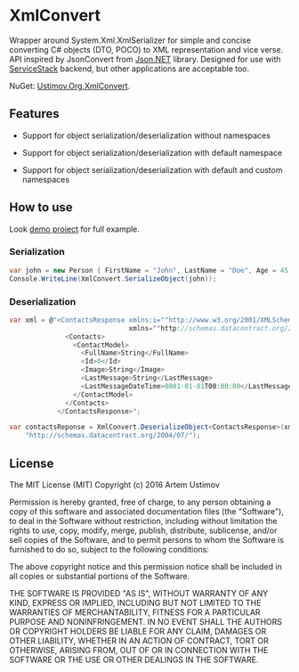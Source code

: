 ﻿# XmlConvert

Wrapper around System.Xml.XmlSerializer for simple and concise converting C# objects (DTO, POCO) to XML representation and vice verse.
API inspired by JsonConvert from [Json.NET](https://github.com/JamesNK/Newtonsoft.Json) library.
Designed for use with [ServiceStack](https://github.com/ServiceStack/ServiceStack) backend, but other applications are acceptable too.

NuGet: [Ustimov.Org.XmlConvert](https://www.nuget.org/packages/Ustimov.Org.XmlConvert).

## Features

* Support for object serialization/deserialization without namespaces

* Support for object serialization/deserialization with default namespace

* Support for object serialization/deserialization with default and custom namespaces

## How to use

Look [demo project](https://github.com/Ustimov/XmlConvert/blob/master/XmlConvertDemo/Program.cs) for full example.

### Serialization

```cs
var john = new Person { FirstName = "John", LastName = "Doe", Age = 45 };
Console.WriteLine(XmlConvert.SerializeObject(john));
```

### Deserialization
```cs
var xml = @"<ContactsResponse xmlns:i=""http://www.w3.org/2001/XMLSchema-instance""
							  xmlns=""http://schemas.datacontract.org/2004/07/"">
			  <Contacts>
				<ContactModel>
				  <FullName>String</FullName>
				  <Id>0</Id>
				  <Image>String</Image>
				  <LastMessage>String</LastMessage>
				  <LastMessageDateTime>0001-01-01T00:00:00</LastMessageDateTime>
				</ContactModel>
			  </Contacts>
			</ContactsResponse>";

var contactsReponse = XmlConvert.DeserializeObject<ContactsResponse>(xml,
	"http://schemas.datacontract.org/2004/07/");
```

## License

The MIT License (MIT)
Copyright (c) 2016 Artem Ustimov

Permission is hereby granted, free of charge, to any person obtaining a copy of this software and associated documentation files (the "Software"), to deal in the Software without restriction, including without limitation the rights to use, copy, modify, merge, publish, distribute, sublicense, and/or sell copies of the Software, and to permit persons to whom the Software is furnished to do so, subject to the following conditions:

The above copyright notice and this permission notice shall be included in all copies or substantial portions of the Software.

THE SOFTWARE IS PROVIDED "AS IS", WITHOUT WARRANTY OF ANY KIND, EXPRESS OR IMPLIED, INCLUDING BUT NOT LIMITED TO THE WARRANTIES OF MERCHANTABILITY, FITNESS FOR A PARTICULAR PURPOSE AND NONINFRINGEMENT. IN NO EVENT SHALL THE AUTHORS OR COPYRIGHT HOLDERS BE LIABLE FOR ANY CLAIM, DAMAGES OR OTHER LIABILITY, WHETHER IN AN ACTION OF CONTRACT, TORT OR OTHERWISE, ARISING FROM, OUT OF OR IN CONNECTION WITH THE SOFTWARE OR THE USE OR OTHER DEALINGS IN THE SOFTWARE.